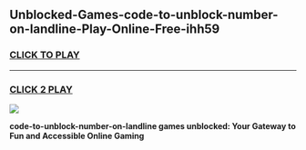 
## Unblocked-Games-code-to-unblock-number-on-landline-Play-Online-Free-ihh59
<h3>
<a href="https://premium76.site?title=code-to-unblock-number-on-landline&ref=26A">CLICK TO PLAY</a></h3>
<hr>

<h3>
<a href="https://premium76.site?title=code-to-unblock-number-on-landline&ref=26A">CLICK 2 PLAY</a>
  
</h3>

<a href="https://premium76.site?title=code-to-unblock-number-on-landline&ref=26A"><img src="https://clearcache.store/games.png"></a>


**code-to-unblock-number-on-landline games unblocked: Your Gateway to Fun and Accessible Online Gaming**
